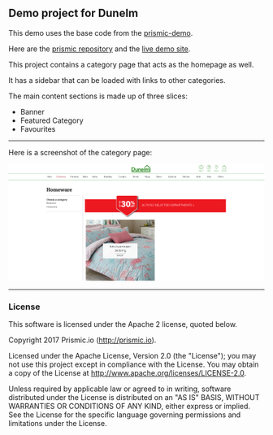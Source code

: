 ## Demo project for Dunelm

This demo uses the base code from the [prismic-demo](https://github.com/arnaudlewis/prismic-demo).

Here are the [prismic repository](https://dunelm-demo.prismic.io/) and the [live demo site](https://boiling-peak-78214.herokuapp.com/).


This project contains a category page that acts as the homepage as well.

It has a sidebar that can be loaded with links to other categories.

The main content sections is made up of three slices:
  - Banner
  - Featured Category
  - Favourites

------------------------------------

Here is a screenshot of the category page:

![Homepage](public/img/screenshot-category.png)



------------------------------------
### License

This software is licensed under the Apache 2 license, quoted below.

Copyright 2017 Prismic.io (http://prismic.io).

Licensed under the Apache License, Version 2.0 (the "License"); you may not use this project except in compliance with the License. You may obtain a copy of the License at http://www.apache.org/licenses/LICENSE-2.0.

Unless required by applicable law or agreed to in writing, software distributed under the License is distributed on an "AS IS" BASIS, WITHOUT WARRANTIES OR CONDITIONS OF ANY KIND, either express or implied. See the License for the specific language governing permissions and limitations under the License.